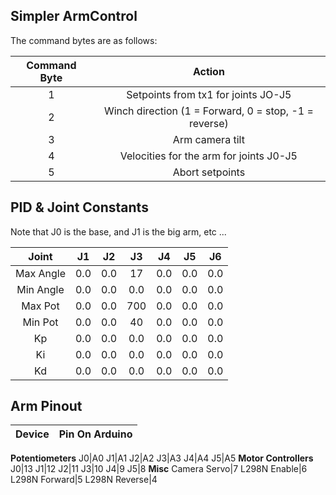 ## Simpler ArmControl

The command bytes are as follows:

**Command Byte**|**Action**
:-----:|:-----:
1|Setpoints from tx1 for joints JO-J5
2|Winch direction (1 = Forward, 0 = stop, -1 = reverse)
3|Arm camera tilt
4|Velocities for the arm for joints J0-J5
5|Abort setpoints

## PID & Joint Constants

Note that J0 is the base, and J1 is the big arm, etc ...

**Joint**|**J1**|**J2**|**J3**|**J4**|**J5**|**J6**
:-----:|:-----:|:-----:|:-----:|:-----:|:-----:|:-----:
Max Angle|0.0|0.0|17|0.0|0.0|0.0
Min Angle|0.0|0.0|0.0|0.0|0.0|0.0
Max Pot|0.0|0.0|700|0.0|0.0|0.0
Min Pot|0.0|0.0|40|0.0|0.0|0.0
Kp|0.0|0.0|0.0|0.0|0.0|0.0
Ki|0.0|0.0|0.0|0.0|0.0|0.0
Kd|0.0|0.0|0.0|0.0|0.0|0.0

## Arm Pinout

**Device**|**Pin On Arduino**
:-----:|:-----:
**Potentiometers**
J0|A0
J1|A1
J2|A2
J3|A3
J4|A4
J5|A5
**Motor Controllers**
J0|13
J1|12
J2|11
J3|10
J4|9
J5|8
**Misc**
Camera Servo|7
L298N Enable|6
L298N Forward|5
L298N Reverse|4

